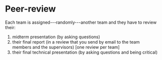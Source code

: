 
# Peer-review

Each team is assigned---randomly---another team and they have to review their:

1. midterm presentation (by asking questions)
1. their final report (in a review that you send by email to the team members and the supervisors) [one review per team]
1. their final technical presentation (by asking questions and being critical)

